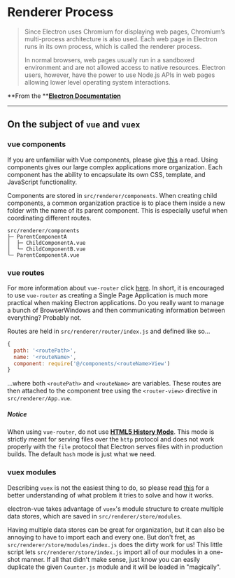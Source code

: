 # Renderer Process

> Since Electron uses Chromium for displaying web pages, Chromium’s multi-process architecture is also used. Each web page in Electron runs in its own process, which is called the renderer process.
>
> In normal browsers, web pages usually run in a sandboxed environment and are not allowed access to native resources. Electron users, however, have the power to use Node.js APIs in web pages allowing lower level operating system interactions.

**From the **[**Electron Documentation**](http://electron.atom.io/docs/tutorial/quick-start/#renderer-process)

---

## On the subject of `vue` and `vuex`

### vue components

If you are unfamiliar with Vue components, please give [this](http://vuejs.org/v2/guide/single-file-components.html) a read. Using components gives our large complex applications more organization. Each component has the ability to encapsulate its own CSS, template, and JavaScript functionality.

Components are stored in `src/renderer/components`. When creating child components, a common organization practice is to place them inside a new folder with the name of its parent component. This is especially useful when coordinating different routes.

```
src/renderer/components
├─ ParentComponentA
│  ├─ ChildComponentA.vue
│  └─ ChildComponentB.vue
└─ ParentComponentA.vue
```

### vue routes

For more information about `vue-router` click [here](https://github.com/vuejs/vue-router). In short, it is encouraged to use `vue-router` as creating a Single Page Application is much more practical when making Electron applications. Do you really want to manage a bunch of BrowserWindows and then communicating information between everything? Probably not.

Routes are held in `src/renderer/router/index.js` and defined like so...

```js
{
  path: '<routePath>',
  name: '<routeName>',
  component: require('@/components/<routeName>View')
}
```

...where both `<routePath>` and `<routeName>` are variables. These routes are then attached to the component tree using the `<router-view>` directive in `src/renderer/App.vue`.

##### Notice

When using `vue-router`, do not use [**HTML5 History Mode**](http://router.vuejs.org/en/essentials/history-mode.html). This mode is strictly meant for serving files over the `http` protocol and does not work properly with the `file` protocol that Electron serves files with in production builds. The default `hash` mode is just what we need.

### vuex modules

Describing `vuex` is not the easiest thing to do, so please read [this](http://vuex.vuejs.org/en/intro.html) for a better understanding of what problem it tries to solve and how it works.

electron-vue takes advantage of `vuex`'s module structure to create multiple data stores, which are saved in `src/renderer/store/modules`.

Having multiple data stores can be great for organization, but it can also be annoying to have to import each and every one. But don't fret, as `src/renderer/store/modules/index.js` does the dirty work for us! This little script lets `src/renderer/store/index.js` import all of our modules in a one-shot manner. If all that didn't make sense, just know you can easily duplicate the given `Counter.js` module and it will be loaded in "magically".


